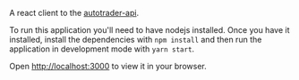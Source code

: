 A react client to the [autotrader-api](https://github.com/ezeahunanya/autotrader). 

To run this application you'll need to have nodejs installed. Once you have it installed, install the dependencies with `npm install` and then run the application in development mode with `yarn start`.

Open [http://localhost:3000](http://localhost:3000) to view it in your browser.